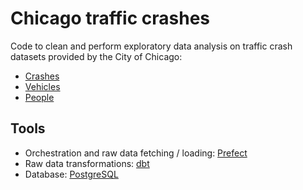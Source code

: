 # Chicago traffic crashes

Code to clean and perform exploratory data analysis on traffic crash datasets provided by the City of Chicago:
* [Crashes](https://data.cityofchicago.org/Transportation/Traffic-Crashes-Crashes/85ca-t3if)
* [Vehicles](https://data.cityofchicago.org/Transportation/Traffic-Crashes-Vehicles/68nd-jvt3)
* [People](https://data.cityofchicago.org/Transportation/Traffic-Crashes-People/u6pd-qa9d)

## Tools

* Orchestration and raw data fetching / loading: [Prefect](https://docs.prefect.io/2.10.13/)
* Raw data transformations: [dbt](https://docs.getdbt.com/)
* Database: [PostgreSQL](https://www.postgresql.org/docs/)